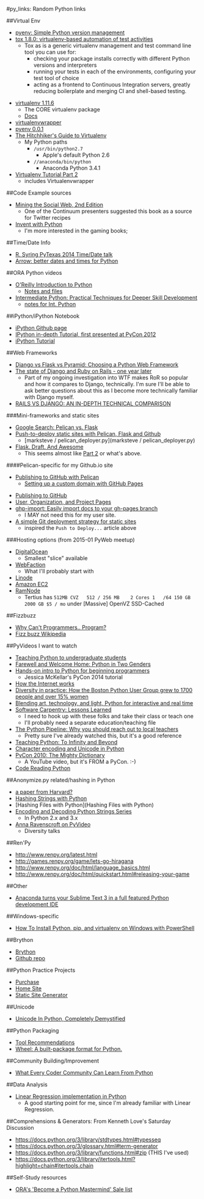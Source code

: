 #py_links: Random Python links

##Virtual Env
-  [pyenv: Simple Python version management](https://github.com/yyuu/pyenv)
-  [tox 1.8.0: virtualenv-based automation of test activities](https://pypi.python.org/pypi/tox)
    +  Tox as is a generic virtualenv management and test command line tool you can use for:
        +  checking your package installs correctly with different Python versions and interpreters
        +  running your tests in each of the environments, configuring your test tool of choice
        +  acting as a frontend to Continuous Integration servers, greatly reducing boilerplate and merging CI and shell-based testing.
*  [virtualenv 1.11.6](https://pypi.python.org/pypi/virtualenv/1.11.6)
    -  The CORE virtualenv package
    -  [Docs](https://virtualenv.pypa.io/en/latest/virtualenv.html#usage)
*  [virtualenvwrapper](http://virtualenvwrapper.readthedocs.org/en/latest/install.html)
*  [pyenv 0.0.1](https://pypi.python.org/pypi/pyenv/0.0.1)
*  [The Hitchhiker's Guide to Virtualenv](http://docs.python-guide.org/en/latest/dev/virtualenvs/)
    -  My Python paths
        +  `/usr/bin/python2.7`
            *  Apple's default Python 2.6
        +  `//anaconda/bin/python`
            *  Anaconda Python 3.4.1
*  [Virtualenv Tutorial Part 2](http://simononsoftware.com/virtualenv-tutorial-part-2/)
    -  includes Virtualenvwrapper

##Code Example sources
-  [Mining the Social Web, 2nd Edition](http://shop.oreilly.com/product/0636920030195.do)
    +  One of the Continuum presenters suggested this book as a source for Twitter recipes
-  [Invent with Python](http://inventwithpython.com)
    +  I'm more interested in the gaming books;

##Time/Date Info
-  [R. Syring PyTexas 2014 Time/Date talk](https://bitbucket.org/kojoidrissa/pytexas14-datetime-talk)
-  [Arrow: better dates and times for Python](http://crsmithdev.com/arrow/)

##ORA Python videos
-  [O'Reilly Introduction to Python](http://player.oreilly.com/videos/9781491902141)
    -  [Notes and files](https://openhatch.org/wiki/O%27Reilly_Introduction_to_Python)
-  [Intermediate Python: Practical Techniques for Deeper Skill Development](http://player.oreilly.com/videos/9781491904541)
    -  [notes for Int. Python](https://github.com/DevTeam-TheOpenBastion/int-py-notes)

##iPython/iPython Notebook
+  [iPython Github page](https://github.com/ipython)
+  [IPython in-depth Tutorial, first presented at PyCon 2012](https://github.com/ipython/ipython-in-depth)
+  [iPython Tutorial](http://ipython.org/ipython-doc/2/interactive/tutorial.html)

##Web Frameworks
-  [Django vs Flask vs Pyramid: Choosing a Python Web Framework](https://www.airpair.com/python/posts/django-flask-pyramid?utm_source=Python+Weekly+Newsletter&utm_campaign=2b85e7832e-Python_Weekly_Issue_160_October_9_2014&utm_medium=email&utm_term=0_9e26887fc5-2b85e7832e-312680573)
-  [The state of Django and Ruby on Rails - one year later](http://screamingatmyscreen.com/2013/8/the-state-of-django-and-ruby-on-rails-one-year-later/)
    +  Part of my ongoing investigation into WTF makes RoR so popular and how it compares to Django, technically. I'm sure I'll be able to ask better questions about this as I become more technically familiar with Django myself.
-  [RAILS VS DJANGO: AN IN-DEPTH TECHNICAL COMPARISON](https://bernardopires.com/2014/03/rails-vs-django-an-in-depth-technical-comparison/)

###Mini-frameworks and static sites
-  [Google Search: Pelican vs. Flask](https://www.google.com/search?client=safari&rls=en&q=pelican+vs.+flask&ie=UTF-8&oe=UTF-8&gfe_rd=cr&ei=9HTrU6fjA8jJ8gezsYH4DQ)
-  [Push-to-deploy static sites with Pelican, Flask and Github](http://blog.marksteve.com/push-to-deploy-static-sites-with-pelican-flask-and-github)
    -  [marksteve / pelican_deployer.py](marksteve / pelican_deployer.py)
-  [Flask. Draft. And Awesome](http://waynewerner.com/blog/post/flask-draft-and-awesome.html)
    +  This seems almost like [Part 2](http://waynewerner.com/blog/post/new-blag-generator.html) or what's above.

####Pelican-specific for my Github.io site
-  [Publishing to GitHub with Pelican](http://docs.getpelican.com/en/3.3.0/tips.html#publishing-to-github)
    -  [Setting up a custom domain with GitHub Pages](https://help.github.com/articles/setting-up-a-custom-domain-with-github-pages/)
*  [Publishing to GitHub](http://docs.getpelican.com/en/3.5.0/tips.html)
*  [User, Organization, and Project Pages](https://help.github.com/articles/user-organization-and-project-pages/)
*  [ghp-import: Easily import docs to your gh-pages branch](https://github.com/davisp/ghp-import)
    -  I MAY not need this for my user site.
*  [A simple Git deployment strategy for static sites](http://nicolasgallagher.com/simple-git-deployment-strategy-for-static-sites/)
    -  inspired the `Push to Deploy...` article above

###Hosting options (from 2015-01 PyWeb meetup)
-  [DigitalOcean](https://www.digitalocean.com/pricing/)
    +  Smallest "slice" available
-  [WebFaction](https://www.webfaction.com/features)
    +  What I'll probably start with
-  [Linode](https://www.linode.com/pricing)
-  [Amazon EC2](http://aws.amazon.com/ec2/)
-  [RamNode](http://ramnode.com/vps.php)
    +  Tertius has `512MB CVZ   512 / 256 MB    2 Cores 1   /64 150 GB  2000 GB $5 / mo` under [Massive] OpenVZ SSD-Cached


##Fizzbuzz
-  [Why Can't Programmers.. Program?](http://blog.codinghorror.com/why-cant-programmers-program/)
-  [Fizz buzz Wikipedia](http://en.wikipedia.org/wiki/Fizz_buzz)

##PyVideos I want to watch
-  [Teaching Python to undergraduate students](http://pyvideo.org/video/2819/teaching-python-to-undergraduate-students)
-  [Farewell and Welcome Home: Python in Two Genders](http://pyvideo.org/video/2671/farewell-and-welcome-home-python-in-two-genders)
-  [Hands-on intro to Python for beginning programmers](http://pyvideo.org/video/2559/hands-on-intro-to-python-for-beginning-programmer)
    +  Jessica McKellar's PyCon 2014 tutorial
-  [How the Internet works](http://pyvideo.org/video/1677/how-the-internet-works)
-  [Diversity in practice: How the Boston Python User Group grew to 1700 people and over 15% women](http://pyvideo.org/video/719/diversity-in-practice-how-the-boston-python-user)
-  [Blending art, technology, and light, Python for interactive and real time](http://pyvideo.org/video/2619/blending-art-technology-and-light-python-for-i)
-  [Software Carpentry: Lessons Learned](http://pyvideo.org/video/2649/software-carpentry-lessons-learned)
    +  I need to hook up with these folks and take their class or teach one
    +  I'll probably need a separate education/teaching file
-  [The Python Pipeline: Why you should reach out to local teachers](http://pyvideo.org/video/2694/the-python-pipeline-why-you-should-reach-out-to)
    +  Pretty sure I've already watched this, but it's a good reference
-  [Teaching Python: To Infinity and Beyond](http://pyvideo.org/video/2596/teaching-python-to-infinity-and-beyond)
-  [Character encoding and Unicode in Python](http://pyvideo.org/video/2625/character-encoding-and-unicode-in-python)
-  [PyCon 2010: The Mighty Dictionary](https://www.youtube.com/watch?v=C4Kc8xzcA68)
    +  A YouTube video, but it's FROM a PyCon. :-)
-  [Code Reading Python](http://pyvideo.org/video/2283/code-reading-python)

##Anonymize.py related/hashing in Python
-  [a paper from Harvard?](http://www.eecs.harvard.edu/syrah/medinfo/anonymize/anonymize.py)
-  [Hashing Strings with Python](http://www.pythoncentral.io/hashing-strings-with-python/)
-  [Hashing Files with Python](Hashing Files with Python)
-  [Encoding and Decoding Python Strings Series](http://www.pythoncentral.io/series/python-encoding-decoding-strings/)
    +  In Python 2.x and 3.x
-  [Anna Ravenscroft on PyVideo](http://pyvideo.org/search?models=videos.video&q=Anna+Ravenscroft)
    +  Diversity talks

##Ren'Py
-  http://www.renpy.org/latest.html
-  http://games.renpy.org/game/lets-go-hiragana
-  http://www.renpy.org/doc/html/language_basics.html
-  http://www.renpy.org/doc/html/quickstart.html#releasing-your-game

##Other
-  [Anaconda turns your Sublime Text 3 in a full featured Python development IDE](https://github.com/DamnWidget/anaconda)

##Windows-specific
-  [How To Install Python, pip, and virtualenv on Windows with PowerShell](http://www.tylerbutler.com/2012/05/how-to-install-python-pip-and-virtualenv-on-windows-with-powershell/)

##Brython
-  [Brython](http://www.brython.info/index.html)
-  [Github repo](https://github.com/brython-dev/brython)

##Python Practice Projects
-  [Purchase](https://gumroad.com/l/cSIzC)
-  [Home Site](http://pythonpracticeprojects.com)
-  [Static Site Generator](http://pythonpracticeprojects.com/static-site-generator.html)

##Unicode
-  [Unicode In Python, Completely Demystified](http://farmdev.com/talks/unicode/)

##Python Packaging
-  [Tool Recommendations](https://packaging.python.org/en/latest/current.html)
-  [Wheel: A built-package format for Python.](https://pypi.python.org/pypi/wheel/0.24.0)

##Community Building/Improvement
-  [What Every Coder Community Can Learn From Python](http://www.fastcolabs.com/3015524/what-every-coder-community-can-learn-from-python)

##Data Analysis
-  [Linear Regression implementation in Python](http://dataconomy.com/linear-regression-implementation-in-python/)
    +  A good starting point for me, since I'm already familiar with Linear Regression.

##Comprehensions & Generators: From Kenneth Love's Saturday Discussion
-  https://docs.python.org/3/library/stdtypes.html#typesseq
-  https://docs.python.org/3/glossary.html#term-generator
-  https://docs.python.org/3/library/functions.html#zip (THIS I've used)
-  https://docs.python.org/3/library/itertools.html?highlight=chain#itertools.chain

##Self-Study resources
-  [ORA's 'Become a Python Mastermind' Sale list](http://shop.oreilly.com/category/deals/python.do?code=WKNWPY&imm_mid=0db315&cmp=em-web-books-videos-lp-owo_python_20151029_lc_wknwpy)
